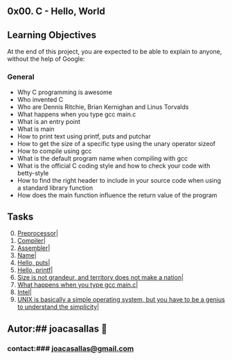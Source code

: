 ## 0x00. C - Hello, World ##

## Learning Objectives ##

At the end of this project, you are expected to be able to explain to anyone, without the help of Google:

### General ###
* Why C programming is awesome
* Who invented C
* Who are Dennis Ritchie, Brian Kernighan and Linus Torvalds
* What happens when you type gcc main.c
* What is an entry point
* What is main
* How to print text using printf, puts and putchar
* How to get the size of a specific type using the unary operator sizeof
* How to compile using gcc
* What is the default program name when compiling with gcc
* What is the official C coding style and how to check your code with betty-style
* How to find the right header to include in your source code when using a standard library function
* How does the main function influence the return value of the program

## Tasks ##  
0. [Preprocessor](https://github.com/joacasallas2/holbertonschool-low_level_programming/blob/main/0x00-hello_world/0-preprocessor)|
1. [Compiler](https://github.com/joacasallas2/holbertonschool-low_level_programming/blob/main/0x00-hello_world/1-compiler)|
2. [Assembler](https://github.com/joacasallas2/holbertonschool-low_level_programming/blob/main/0x00-hello_world/2-assembler)|
3. [Name](https://github.com/joacasallas2/holbertonschool-low_level_programming/blob/main/0x00-hello_world/3-name)|
4. [Hello, puts](https://github.com/joacasallas2/holbertonschool-low_level_programming/blob/main/0x00-hello_world/4-puts.c)|
5. [Hello, printf](https://github.com/joacasallas2/holbertonschool-low_level_programming/blob/main/0x00-hello_world/5-printf.c)|
6. [Size is not grandeur, and territory does not make a nation](https://github.com/joacasallas2/holbertonschool-low_level_programming/blob/main/0x00-hello_world/6-size.c)|
7. [What happens when you type gcc main.c](https://github.com/joacasallas2/holbertonschool-low_level_programming/blob/main/0x00-hello_world/100-intel)|
8. [Intel](https://github.com/joacasallas2/holbertonschool-low_level_programming/blob/main/0x00-hello_world/100-intel)|
9. [UNIX is basically a simple operating system, but you have to be a genius to understand the simplicity](https://github.com/joacasallas2/holbertonschool-low_level_programming/blob/main/0x00-hello_world/101-quote.c)|

## Autor:##  joacasallas :information_desk_person:  
### contact:###  joacasallas@gmail.com  

